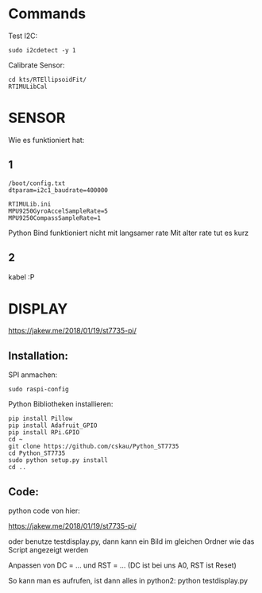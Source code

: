 # Commands
Test I2C:
```
sudo i2cdetect -y 1
```
Calibrate Sensor:
```
cd kts/RTEllipsoidFit/
RTIMULibCal
```
# SENSOR
Wie es funktioniert hat:
## 1
```
/boot/config.txt
dtparam=i2c1_baudrate=400000

RTIMULib.ini
MPU9250GyroAccelSampleRate=5
MPU9250CompassSampleRate=1
```
Python Bind funktioniert nicht mit langsamer rate
Mit alter rate tut es kurz

## 2
kabel :P 



# DISPLAY
https://jakew.me/2018/01/19/st7735-pi/

## Installation:
SPI anmachen:
```
sudo raspi-config
```
Python Bibliotheken installieren:
```
pip install Pillow
pip install Adafruit_GPIO
pip install RPi.GPIO
cd ~
git clone https://github.com/cskau/Python_ST7735
cd Python_ST7735
sudo python setup.py install
cd ..
```
## Code:
python code von hier:

https://jakew.me/2018/01/19/st7735-pi/

oder benutze testdisplay.py, dann kann ein Bild im gleichen Ordner wie das Script angezeigt werden

Anpassen von DC = ... und RST = ...
(DC ist bei uns A0, RST ist Reset)

So kann man es aufrufen, ist dann alles in python2:
python testdisplay.py

